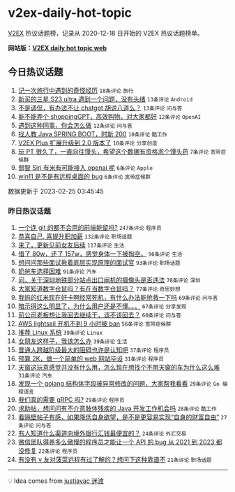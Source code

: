 # v2ex-daily-hot-topic

[V2EX](https://www.v2ex.com/) 热议话题榜，记录从 2020-12-18 日开始的 V2EX 热议话题榜单。

**网站版：[V2EX daily hot topic web](https://boojack.github.io/v2ex-daily-hot-topic-web/)**

## 今日热议话题

<!-- TODAY BEGIN -->

1. [记一次旅行中遇到的奇怪经历](https://www.v2ex.com/t/919054) `18条评论` `旅行`
1. [新买的三星 S23 ultra 遇到一个问题，没有头绪](https://www.v2ex.com/t/919070) `13条评论` `Android`
1. [不是调侃，有办法不让 chatgpt 胡说八道么？](https://www.v2ex.com/t/919068) `13条评论` `问与答`
1. [能不能弄个 shoppingGPT，高效购物，对大家都好](https://www.v2ex.com/t/919077) `12条评论` `OpenAI`
1. [遇到这种同事，你会怎么做](https://www.v2ex.com/t/919062) `12条评论` `问与答`
1. [找人教 Java SPRING BOOT，时新 200](https://www.v2ex.com/t/919084) `10条评论` `酷工作`
1. [V2EX Plus 扩展升级到 2.0 版本了](https://www.v2ex.com/t/919083) `10条评论` `分享创造`
1. [玩 PT 很久了，一直向往馒头，希望这个数据有资格求个馒头药](https://www.v2ex.com/t/919059) `7条评论` `宽带症候群`
1. [弱智 Siri 有米有可能接入 openai 呢](https://www.v2ex.com/t/919069) `6条评论` `Apple`
1. [win11 是不是有远程桌面的 bug](https://www.v2ex.com/t/919058) `6条评论` `宽带症候群`

数据更新于 2023-02-25 03:45:45

<!-- TODAY END -->

### 昨日热议话题

<!-- YESTERDAY BEGIN -->

1. [一个连 git 的都不会用的前端能留吗?](https://www.v2ex.com/t/918735) `247条评论` `程序员`
1. [恭喜自己, 喜提升职加薪](https://www.v2ex.com/t/918911) `132条评论` `职场话题`
1. [来了，更新见前女友后续](https://www.v2ex.com/t/918861) `117条评论` `生活`
1. [借了 80w，还了 157w，感觉身体一下被掏空。](https://www.v2ex.com/t/918767) `96条评论` `生活`
1. [想问问那些面试揪着底层实现原理的面试官](https://www.v2ex.com/t/918788) `93条评论` `职场话题`
1. [奶爸车选择困难](https://www.v2ex.com/t/918728) `91条评论` `汽车`
1. [问，关于深圳地铁部分站点出口闸机的摄像头是否违法](https://www.v2ex.com/t/918831) `78条评论` `深圳`
1. [大家知道数字仓鼠吗？有在当数字仓鼠吗？](https://www.v2ex.com/t/918846) `77条评论` `奇思妙想`
1. [我妈的红米现在好卡啊经常死机，有什么办法能抢救一下吗](https://www.v2ex.com/t/918760) `69条评论` `问与答`
1. [暗示得这么明显了，为什么用户还是不懂。。。](https://www.v2ex.com/t/918819) `67条评论` `分享发现`
1. [前公司老板想让我回去继续干，该不该回去？](https://www.v2ex.com/t/918764) `60条评论` `问与答`
1. [AWS lightsail 开机不到 9 小时被 ban](https://www.v2ex.com/t/918722) `56条评论` `宽带症候群`
1. [推荐 Linux 系统](https://www.v2ex.com/t/918985) `39条评论` `Linux`
1. [女朋友这样子，我该怎么办](https://www.v2ex.com/t/918924) `39条评论` `生活`
1. [普通人跨越阶级最大的阻碍也许是认知吧](https://www.v2ex.com/t/918994) `37条评论` `程序员`
1. [预算 2K，做一个简单的 web 网站毕设](https://www.v2ex.com/t/919001) `31条评论` `程序员`
1. [天窗这玩意感觉并没有什么用，怎么现在想找个不带天窗的车为什么这么难](https://www.v2ex.com/t/918901) `31条评论` `汽车`
1. [发现一个 golang 结构体字段被异常修改的问题，大家帮我看看](https://www.v2ex.com/t/918807) `29条评论` `Go 编程语言`
1. [我们真的需要 gRPC 吗?](https://www.v2ex.com/t/918739) `29条评论` `程序员`
1. [求助帖，想问问有不介意肢体残疾的 Java 开发工作机会吗](https://www.v2ex.com/t/918814) `28条评论` `酷工作`
1. [看隔壁帖子有感，如果降低自身欲望，是不是更容易实现“自身的财富自由”](https://www.v2ex.com/t/918729) `27条评论` `问与答`
1. [有人知道什么渠道向境外银行汇钱最便宜的？](https://www.v2ex.com/t/918818) `24条评论` `外汇交易`
1. [微信团队得养多么傲慢的程序员才能让一个 API 的 bug 从 2021 到 2023 都没修复](https://www.v2ex.com/t/918775) `22条评论` `程序员`
1. [有没有 v 友对菠菜远程有过了解的？想问下这种靠谱不](https://www.v2ex.com/t/919000) `21条评论` `职场话题`

<!-- YESTERDAY END -->

---

💡 Idea comes from [justjavac 迷渡](https://github.com/justjavac/)

